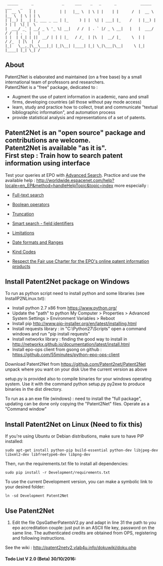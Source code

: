      _____      _             _     ___    _   _      _           _____   ___    _   _ 
    |  __ \    | |           | |   |__ \  | \ | |    | |      /  |  __ \ |__ \  | \ | | \
    | |__) |_ _| |_ ___ _ __ | |_     ) | |  \| | ___| |_    /   | |__) |   ) | |  \| |  \
    |  ___/ _` | __/ _ \ '_ \| __|   / /  | . ` |/ _ \ __|   |   |  ___/   / /  | . ` |   |
    | |  | (_| | ||  __/ | | | |_   / /_  | |\  |  __/ |_     \  | |      / /_  | |\  |  /
    |_|   \__,_|\__\___|_| |_|\__| |____| |_| \_|\___|\__|     \ |_|     |____| |_| \_| /       

About
-----

Patent2Net is elaborated and maintained (on a free base) by a small international team of professors and researchers.  
Patent2Net is a "free" package, dedicated to :

* Augment the use of patent information in academic, nano and small firms, developing countries (all those without pay mode access)
* learn, study and practice how to collect, treat and communicate "textual bibliographic information", and automation process
* provide statistical analysis and representations of a set of patents.

Patent2Net is an "open source" package and contributions are welcome.  
Patent2Net is available "as it is".  
First step : Train how to search patent information using interface
-------------------------------------------------------------------

Test your queries at EPO with [Advanced Search](http://worldwide.espacenet.com/advancedSearch?locale=en_EP "Advanced Search"). Practice and use the available help :
http://worldwide.espacenet.com/help?locale=en_EP&method=handleHelpTopic&topic=index
more especially :

* [Full-text search](http://worldwide.espacenet.com/help?locale=en_EP&method=handleHelpTopic&topic=&lt;fulltext&gt;&lt;/fulltext&gt;)

* [Boolean operators](http://worldwide.espacenet.com/help?locale=en_EP&method=handleHelpTopic&topic=booleans)

* [Truncation](http://worldwide.espacenet.com/help?locale=en_EP&method=handleHelpTopic&topic=truncation)

* [Smart search - field identifiers](http://worldwide.espacenet.com/help?locale=en_EP&method=handleHelpTopic&topic=fieldidentifier)

* [Limitations](http://worldwide.espacenet.com/help?locale=en_EP&method=handleHelpTopic&topic=limitations)

* [Date formats and Ranges](http://worldwide.espacenet.com/help?locale=en_EP&method=handleHelpTopic&topic=dateformats)

* [Kind Codes](http://worldwide.espacenet.com/help?locale=en_EP&method=handleHelpTopic&topic=kindcodes)

* [Respect the Fair use Charter for the EPO's online patent information products](http://www.epo.org/searching/free/fair-use.html)

Install Patent2Net package on Windows
-------------------------------------

To run as python script need to install python and some libraries (see InstallP2NLinux.txt):

* Install python 2.7 x86  from https://www.python.org/
* Update the "path" to python My Computer > Properties > Advanced System Settings > Environment Variables > Reboot
* Install pip http://www.pip-installer.org/en/latest/installing.html
* Install requests library : in "C:\Python27\Scripts" open a command windows and run "pip install requests"
* Install networkx library : finding the good way to install in http://networkx.github.io/documentation/latest/install.html
* Install epo-ops client from gsong on github : https://github.com/55minutes/python-epo-ops-client

Download Patent2Net from https://github.com/Patent2net/Patent2Net unpack where you want on your disk
Use the current version as above

setup.py is provided also to compile binaries for your windows operating system. Use it with the command python setup.py py2exe to produce binaries in the dist directory.

To run as a an exe file (windows) : need to install the "full package", updating can be done only copying the "Patent2Net" files. Operate as a "Command window"


Install Patent2Net on Linux (Need to fix this)
---------------------------

If you're using Ubuntu or Debian distributions, make sure to have PIP installed:

    sudo apt-get install python-pip build-essential python-dev libjpeg-dev libxml2-dev libfreetype6-dev libpng-dev

Then, run the requirements.txt file to install all dependencies:

    sudo pip install -r Development/requirements.txt

To use the current Development version, you can make a symbolic link to your desired folder:

    ln -sd Development Patent2Net


Use Patent2Net
--------------

1. Edit the file OpsGatherPatentsV2.py and adapt in line 31 the path to you epo accreditation couple: just put in an ASCII file key, password on the same line.
The authenticated credits are obtained from OPS, registering and following instructions.

See the wiki : http://patent2netv2.vlab4u.info/dokuwiki/doku.php


#### Todo List V 2.0 (Beta) 30/10/2016:
